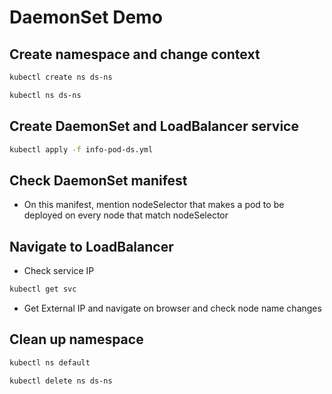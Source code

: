 # DaemonSet Demo

## Create namespace and change context

```bash
kubectl create ns ds-ns

kubectl ns ds-ns
```

## Create DaemonSet and LoadBalancer service

```bash
kubectl apply -f info-pod-ds.yml
```

## Check DaemonSet manifest

- On this manifest, mention nodeSelector that makes a pod to be deployed on every node that match nodeSelector

## Navigate to LoadBalancer

- Check service IP

```bash
kubectl get svc
```

- Get External IP and navigate on browser and check node name changes

## Clean up namespace

```bash
kubectl ns default

kubectl delete ns ds-ns
```
